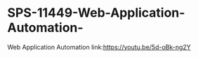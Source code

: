 # SPS-11449-Web-Application-Automation-
Web Application Automation 
link:https://youtu.be/5d-oBk-ng2Y
